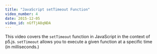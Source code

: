 ```yaml
---
title: "JavaScript setTimeout Function"
video_number: 4
date: 2015-12-05
video_id: nGfTjA8qNDA
---
```


This video covers the `setTimeout` function in JavaScript in the context of p5.js.  `setTimeout` allows you to execute a given function at a specific time (in milliseconds.)